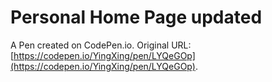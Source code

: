 # Personal Home Page updated

A Pen created on CodePen.io. Original URL: [https://codepen.io/YingXing/pen/LYQeGOp](https://codepen.io/YingXing/pen/LYQeGOp).

